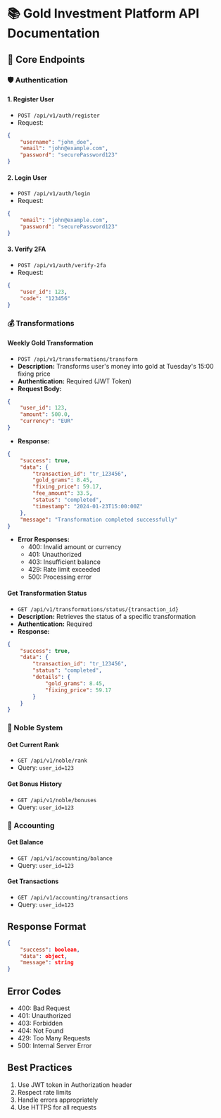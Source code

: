 
# 📚 Gold Investment Platform API Documentation

## 🚀 Core Endpoints

### 🛡️ Authentication

#### 1. Register User
- `POST /api/v1/auth/register`
- Request:
```json
{
    "username": "john_doe",
    "email": "john@example.com",
    "password": "securePassword123"
}
```

#### 2. Login User
- `POST /api/v1/auth/login`
- Request:
```json
{
    "email": "john@example.com",
    "password": "securePassword123"
}
```

#### 3. Verify 2FA
- `POST /api/v1/auth/verify-2fa`
- Request:
```json
{
    "user_id": 123,
    "code": "123456"
}
```

### 💰 Transformations

#### Weekly Gold Transformation
- `POST /api/v1/transformations/transform`
- **Description:** Transforms user's money into gold at Tuesday's 15:00 fixing price
- **Authentication:** Required (JWT Token)
- **Request Body:**
```json
{
    "user_id": 123,
    "amount": 500.0,
    "currency": "EUR"
}
```
- **Response:**
```json
{
    "success": true,
    "data": {
        "transaction_id": "tr_123456",
        "gold_grams": 8.45,
        "fixing_price": 59.17,
        "fee_amount": 33.5,
        "status": "completed",
        "timestamp": "2024-01-23T15:00:00Z"
    },
    "message": "Transformation completed successfully"
}
```
- **Error Responses:**
  - 400: Invalid amount or currency
  - 401: Unauthorized
  - 403: Insufficient balance
  - 429: Rate limit exceeded
  - 500: Processing error

#### Get Transformation Status
- `GET /api/v1/transformations/status/{transaction_id}`
- **Description:** Retrieves the status of a specific transformation
- **Authentication:** Required
- **Response:**
```json
{
    "success": true,
    "data": {
        "transaction_id": "tr_123456",
        "status": "completed",
        "details": {
            "gold_grams": 8.45,
            "fixing_price": 59.17
        }
    }
}
```

### 👑 Noble System

#### Get Current Rank
- `GET /api/v1/noble/rank`
- Query: `user_id=123`

#### Get Bonus History
- `GET /api/v1/noble/bonuses`
- Query: `user_id=123`

### 🧾 Accounting

#### Get Balance
- `GET /api/v1/accounting/balance`
- Query: `user_id=123`

#### Get Transactions
- `GET /api/v1/accounting/transactions`
- Query: `user_id=123`

## Response Format
```json
{
    "success": boolean,
    "data": object,
    "message": string
}
```

## Error Codes
- 400: Bad Request
- 401: Unauthorized
- 403: Forbidden
- 404: Not Found
- 429: Too Many Requests
- 500: Internal Server Error

## Best Practices
1. Use JWT token in Authorization header
2. Respect rate limits
3. Handle errors appropriately
4. Use HTTPS for all requests
